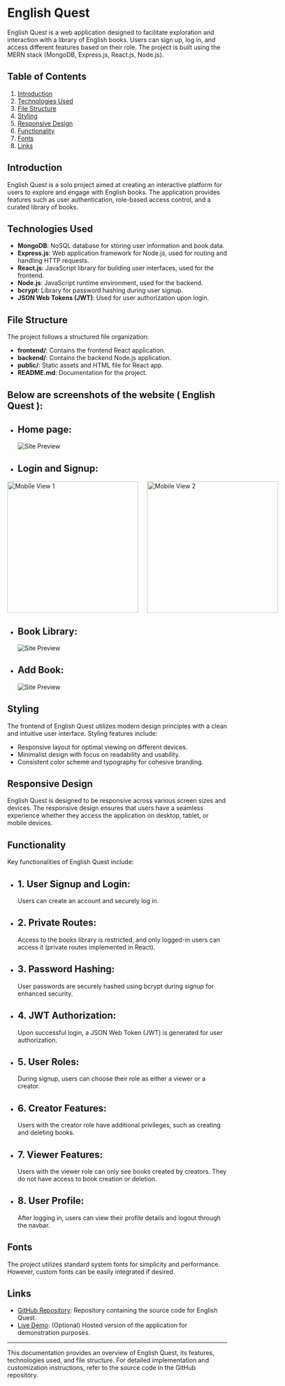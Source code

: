 # English Quest

English Quest is a web application designed to facilitate exploration and interaction with a library of English books. Users can sign up, log in, and access different features based on their role. The project is built using the MERN stack (MongoDB, Express.js, React.js, Node.js).


## Table of Contents

1. [Introduction](#introduction)
2. [Technologies Used](#technologies-used)
3. [File Structure](#file-structure)
4. [Styling](#styling)
5. [Responsive Design](#responsive-design)
6. [Functionality](#functionality)
7. [Fonts](#fonts)
8. [Links](#links)

## Introduction

English Quest is a solo project aimed at creating an interactive platform for users to explore and engage with English books. The application provides features such as user authentication, role-based access control, and a curated library of books.

## Technologies Used

- **MongoDB**: NoSQL database for storing user information and book data.
- **Express.js**: Web application framework for Node.js, used for routing and handling HTTP requests.
- **React.js**: JavaScript library for building user interfaces, used for the frontend.
- **Node.js**: JavaScript runtime environment, used for the backend.
- **bcrypt**: Library for password hashing during user signup.
- **JSON Web Tokens (JWT)**: Used for user authorization upon login.

## File Structure

The project follows a structured file organization:

- **frontend/**: Contains the frontend React application.
- **backend/**: Contains the backend Node.js application.
- **public/**: Static assets and HTML file for React app.
- **README.md**: Documentation for the project.

## Below are screenshots of the website ( English Quest ):

- ## Home page:

  ![Site Preview](https://i.ibb.co/GM2MvHF/Screenshot-2024-02-24-141222.png)

- ## Login and Signup:

<div style="display: flex; justify-content: space-between;" >
   <img src="https://i.ibb.co/Yhrxhnj/Screenshot-2024-02-24-141249.png" alt="Mobile View 1" width="300" style="display:block; margin-right:20px"/>
   <img src="https://i.ibb.co/FHCxT1Z/Screenshot-2024-02-24-141307.png" alt="Mobile View 2" width="300" style="display:block;"/>
 </div>

- ## Book Library:
  ![Site Preview](https://i.ibb.co/s55gP2S/Screenshot-2024-02-24-141530.png)
- ## Add Book:
  ![Site Preview](https://i.ibb.co/q1tr7PM/Screenshot-2024-02-24-141618.png)

## Styling

The frontend of English Quest utilizes modern design principles with a clean and intuitive user interface. Styling features include:

- Responsive layout for optimal viewing on different devices.
- Minimalist design with focus on readability and usability.
- Consistent color scheme and typography for cohesive branding.

## Responsive Design

English Quest is designed to be responsive across various screen sizes and devices. The responsive design ensures that users have a seamless experience whether they access the application on desktop, tablet, or mobile devices.

## Functionality

Key functionalities of English Quest include:

- ## 1. User Signup and Login:
  Users can create an account and securely log in.
- ## 2. Private Routes:
  Access to the books library is restricted, and only logged-in users can access it (private routes implemented in React).
- ## 3. Password Hashing:
  User passwords are securely hashed using bcrypt during signup for enhanced security.
- ## 4. JWT Authorization:
  Upon successful login, a JSON Web Token (JWT) is generated for user authorization.
- ## 5. User Roles:
  During signup, users can choose their role as either a viewer or a creator.
- ## 6. Creator Features:
  Users with the creator role have additional privileges, such as creating and deleting books.
- ## 7. Viewer Features:
  Users with the viewer role can only see books created by creators. They do not have access to book creation or deletion.
- ## 8. User Profile:
  After logging in, users can view their profile details and logout through the navbar.

## Fonts

The project utilizes standard system fonts for simplicity and performance. However, custom fonts can be easily integrated if desired.

## Links

- [GitHub Repository](https://github.com/PavanBhaskarThota/english-quest): Repository containing the source code for English Quest.
- [Live Demo](https://english-quest-lilac.vercel.app/): (Optional) Hosted version of the application for demonstration purposes.

---

This documentation provides an overview of English Quest, its features, technologies used, and file structure. For detailed implementation and customization instructions, refer to the source code in the GitHub repository.
